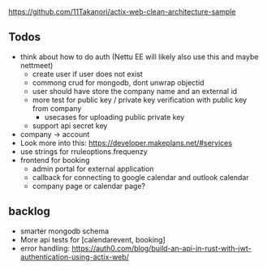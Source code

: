 https://github.com/11Takanori/actix-web-clean-architecture-sample

## Todos

- think about how to do auth (Nettu EE will likely also use this and maybe nettmeet)
  - create user if user does not exist
  - commong crud for mongodb, dont unwrap objectid
  - user should have store the company name and an external id
  - more test for public key / private key verification with public key from company
    - usecases for uploading public private key
  - support api secret key
- company -> account
- Look more into this: https://developer.makeplans.net/#services
- use strings for rruleoptions.frequenzy
- frontend for booking
  - admin portal for external application
  - callback for connecting to google calendar and outlook calendar
  - company page or calendar page?


## backlog

- smarter mongodb schema
- More api tests for [calendarevent, booking]
- error handling: https://auth0.com/blog/build-an-api-in-rust-with-jwt-authentication-using-actix-web/
